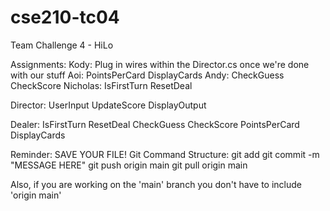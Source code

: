 # cse210-tc04
Team Challenge 4 - HiLo

Assignments:
Kody:
    Plug in wires within the Director.cs once we're done with our stuff
Aoi:
    PointsPerCard
    DisplayCards
Andy:
    CheckGuess
    CheckScore
Nicholas: 
    IsFirstTurn
    ResetDeal

Director:
    UserInput
    UpdateScore
    DisplayOutput

Dealer:
    IsFirstTurn
    ResetDeal
    CheckGuess
    CheckScore
    PointsPerCard
    DisplayCards

Reminder:
SAVE YOUR FILE!
Git Command Structure:
git add <FILENAME>
git commit -m "MESSAGE HERE"
git push origin main
git pull origin main

Also, if you are working on the 'main' branch you don't have to include 'origin main'